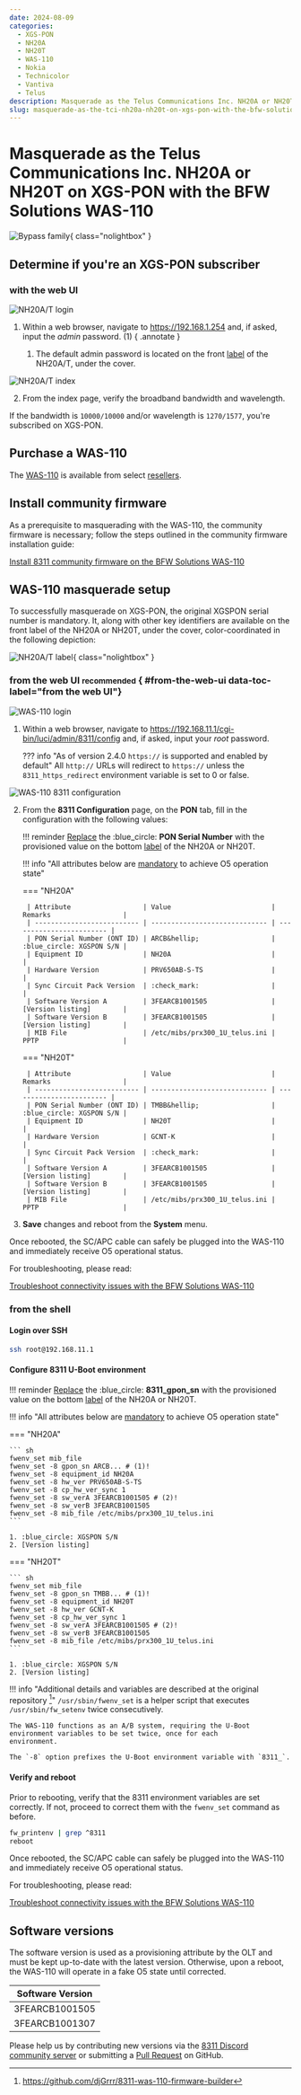 ```yaml
---
date: 2024-08-09
categories:
  - XGS-PON
  - NH20A
  - NH20T
  - WAS-110
  - Nokia
  - Technicolor
  - Vantiva
  - Telus
description: Masquerade as the Telus Communications Inc. NH20A or NH20T on XGS-PON with the BFW Solutions WAS-110
slug: masquerade-as-the-tci-nh20a-nh20t-on-xgs-pon-with-the-bfw-solutions-was-110
---
```


# Masquerade as the Telus Communications Inc. NH20A or NH20T on XGS-PON with the BFW Solutions WAS-110

![Bypass family](masquerade-as-the-tci-nh20a-nh20t-on-xgs-pon-with-the-bfw-solutions-was-110/bypass_nh20a_nh20t.webp){ class="nolightbox" }

<!-- more -->
<!-- nocont -->

## Determine if you're an XGS-PON subscriber

### with the web UI

![NH20A/T login](masquerade-as-the-tci-nh20a-nh20t-on-xgs-pon-with-the-bfw-solutions-was-110/nh20a_nh20t_login.webp)

1. Within a web browser, navigate to <https://192.168.1.254> and, if asked, input the *admin* password. (1)
   { .annotate }

    1. The default admin password is located on the front [label] of the NH20A/T, under the cover.


![NH20A/T index](masquerade-as-the-tci-nh20a-nh20t-on-xgs-pon-with-the-bfw-solutions-was-110/nh20a_nh20t_index.webp)

2. From the index page, verify the broadband bandwidth and wavelength.

If the bandwidth is `10000/10000` and/or wavelength is `1270/1577`, you're subscribed on XGS-PON.

## Purchase a WAS-110

The [WAS-110] is available from select [resellers].

 [resellers]: https://pon.wiki/xgs-pon/ont/bfw-solutions/was-110/#value-added-resellers

## Install community firmware

As a prerequisite to masquerading with the WAS-110, the community firmware is necessary; follow the steps
outlined in the community firmware installation guide:

[Install 8311 community firmware on the BFW Solutions WAS-110](install-8311-community-firmware-on-the-bfw-solutions-was-110.md)

## WAS-110 masquerade setup

To successfully masquerade on XGS-PON, the original XGSPON serial number is mandatory. It, along with other key
identifiers are available on the front label of the NH20A or NH20T, under the cover, color-coordinated in the following
depiction:

<div id="nh20a-nh20t-label"></div>

![NH20A/T label](masquerade-as-the-tci-nh20a-nh20t-on-xgs-pon-with-the-bfw-solutions-was-110/nh20a_nh20t_label.webp){ class="nolightbox" }

### from the web UI <small>recommended</small> { #from-the-web-ui data-toc-label="from the web UI"}

![WAS-110 login](shared-assets/was_110_luci_login.webp)

1. Within a web browser, navigate to
   <https://192.168.11.1/cgi-bin/luci/admin/8311/config>
   and, if asked, input your <em>root</em> password.

    ??? info "As of version 2.4.0 `https://` is supported and enabled by default"
        All `http://` URLs will redirect to `https://` unless the `8311_https_redirect` environment variable is set to
        0 or false.

![WAS-110 8311 configuration](shared-assets/was_110_luci_config.webp)

2. From the __8311 Configuration__ page, on the __PON__ tab, fill in the configuration with the following values:

    !!! reminder
        <ins>Replace</ins> the :blue_circle: __PON Serial Number__ with the provisioned value on the bottom [label] of
        the NH20A or NH20T.

    !!! info "All attributes below are <ins>mandatory</ins> to achieve O5 operation state"

    === "NH20A"

        | Attribute                  | Value                         | Remarks                  |
        | -------------------------- | ----------------------------- | ------------------------ |
        | PON Serial Number (ONT ID) | ARCB&hellip;                  | :blue_circle: XGSPON S/N |
        | Equipment ID               | NH20A                         |                          |
        | Hardware Version           | PRV650AB-S-TS                 |                          |
        | Sync Circuit Pack Version  | :check_mark:                  |                          |
        | Software Version A         | 3FEARCB1001505                | [Version listing]        |
        | Software Version B         | 3FEARCB1001505                | [Version listing]        |
        | MIB File                   | /etc/mibs/prx300_1U_telus.ini | PPTP                     |

    === "NH20T"

        | Attribute                  | Value                         | Remarks                  |
        | -------------------------- | ----------------------------- | ------------------------ |
        | PON Serial Number (ONT ID) | TMBB&hellip;                  | :blue_circle: XGSPON S/N |
        | Equipment ID               | NH20T                         |                          |
        | Hardware Version           | GCNT-K                        |                          |
        | Sync Circuit Pack Version  | :check_mark:                  |                          |
        | Software Version A         | 3FEARCB1001505                | [Version listing]        |
        | Software Version B         | 3FEARCB1001505                | [Version listing]        |
        | MIB File                   | /etc/mibs/prx300_1U_telus.ini | PPTP                     |

3. __Save__ changes and reboot from the __System__ menu.

Once rebooted, the SC/APC cable can safely be plugged into the WAS-110 and immediately receive O5 operational status.

For troubleshooting, please read:

[Troubleshoot connectivity issues with the BFW Solutions WAS-110]

### from the shell

<h4>Login over SSH</h4>

```sh
ssh root@192.168.11.1
```

<h4>Configure 8311 U-Boot environment</h4>

!!! reminder
    <ins>Replace</ins> the :blue_circle: __8311_gpon_sn__ with the provisioned value on the bottom [label] of the
    NH20A or NH20T.

!!! info "All attributes below are <ins>mandatory</ins> to achieve O5 operation state"

=== "NH20A"

    ``` sh
    fwenv_set mib_file
    fwenv_set -8 gpon_sn ARCB... # (1)!
    fwenv_set -8 equipment_id NH20A
    fwenv_set -8 hw_ver PRV650AB-S-TS
    fwenv_set -8 cp_hw_ver_sync 1
    fwenv_set -8 sw_verA 3FEARCB1001505 # (2)!
    fwenv_set -8 sw_verB 3FEARCB1001505
    fwenv_set -8 mib_file /etc/mibs/prx300_1U_telus.ini
    ```

    1. :blue_circle: XGSPON S/N
    2. [Version listing]

=== "NH20T"

    ``` sh
    fwenv_set mib_file
    fwenv_set -8 gpon_sn TMBB... # (1)!
    fwenv_set -8 equipment_id NH20T
    fwenv_set -8 hw_ver GCNT-K
    fwenv_set -8 cp_hw_ver_sync 1
    fwenv_set -8 sw_verA 3FEARCB1001505 # (2)!
    fwenv_set -8 sw_verB 3FEARCB1001505
    fwenv_set -8 mib_file /etc/mibs/prx300_1U_telus.ini
    ```

    1. :blue_circle: XGSPON S/N
    2. [Version listing]

!!! info "Additional details and variables are described at the original repository [^1]"
    `/usr/sbin/fwenv_set` is a helper script that executes `/usr/sbin/fw_setenv` twice consecutively.

    The WAS-110 functions as an A/B system, requiring the U-Boot environment variables to be set twice, once for each
    environment.

    The `-8` option prefixes the U-Boot environment variable with `8311_`.

<h4>Verify and reboot</h4>

Prior to rebooting, verify that the 8311 environment variables are set correctly. If not, proceed to correct them with
the `fwenv_set` command as before.

```sh
fw_printenv | grep ^8311
reboot
```

Once rebooted, the SC/APC cable can safely be plugged into the WAS-110 and immediately receive O5 operational status.

For troubleshooting, please read:

[Troubleshoot connectivity issues with the BFW Solutions WAS-110]

## Software versions

The software version is used as a provisioning attribute by the OLT and must be kept up-to-date with the latest
version. Otherwise, upon a reboot, the WAS-110 will operate in a fake O5 state until corrected.

| Software Version |
| ---------------- |
| 3FEARCB1001505   |
| 3FEARCB1001307   |

Please help us by contributing new versions via the
[8311 Discord community server](https://discord.com/servers/8311-886329492438671420)
or submitting a
[Pull Request](https://github.com/up-n-atom/8311/pulls) on GitHub.

  [WAS-110]: ../xgs-pon/ont/bfw-solutions/was-110.md#value-added-resellers
  [label]: #nh20a-nh20t-label
  [Version listing]: #software-versions
  [Troubleshoot connectivity issues with the BFW Solutions WAS-110]: troubleshoot-connectivity-issues-with-the-bfw-solutions-was-110.md

[^1]: <https://github.com/djGrrr/8311-was-110-firmware-builder>
